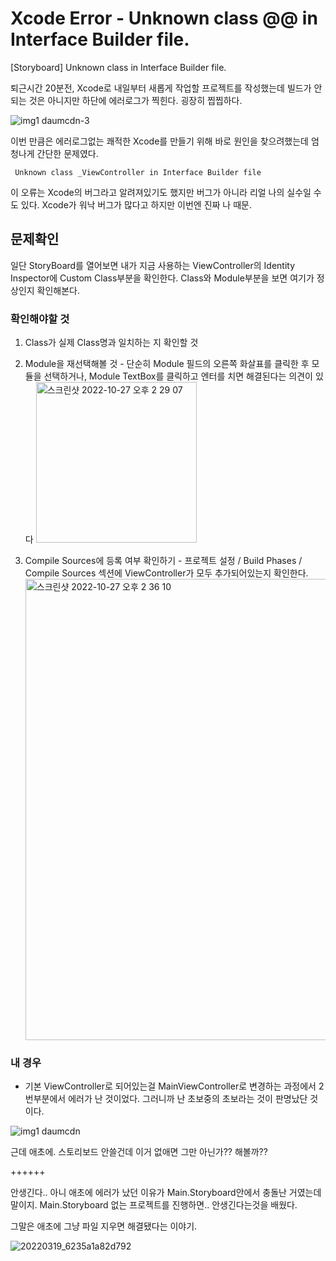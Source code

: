 # Xcode Error - Unknown class @@ in Interface Builder file.

[Storyboard] Unknown class in Interface Builder file.

퇴근시간 20분전, Xcode로 내일부터 새롭게 작업할 프로젝트를 작성했는데
빌드가 안되는 것은 아니지만 하단에 에러로그가 찍힌다. 굉장히 찝찝하다.

![img1 daumcdn-3](https://user-images.githubusercontent.com/76529148/198202481-ec19044b-8412-45ea-95cd-0c0b399d9943.jpg)

이번 만큼은 에러로그없는 쾌적한 Xcode를 만들기 위해 바로 원인을 찾으려했는데 엄청나게 간단한 문제였다.

```
 Unknown class _ViewController in Interface Builder file
```

이 오류는 Xcode의 버그라고 알려져있기도 했지만 버그가 아니라 리얼 나의 실수일 수도 있다.
Xcode가 워낙 버그가 많다고 하지만 이번엔 진짜 나 때문.

## 문제확인

일단 StoryBoard를 열어보면 내가 지금 사용하는 ViewController의 Identity Inspector에 Custom Class부분을 확인한다.
Class와 Module부분을 보면 여기가 정상인지 확인해본다.

### 확인해야할 것

1. Class가 실제 Class명과 일치하는 지 확인할 것
2. Module을 재선택해볼 것 - 단순히 Module 필드의 오른쪽 화살표를 클릭한 후 모듈을 선택하거나, Module TextBox를 클릭하고 엔터를 치면 해결된다는 의견이 있다
   <img width="257" alt="스크린샷 2022-10-27 오후 2 29 07" src="https://user-images.githubusercontent.com/76529148/198200618-fd319b01-cf46-4611-90a0-ec6088877319.png">

3. Compile Sources에 등록 여부 확인하기 - 프로젝트 설정 / Build Phases / Compile Sources 섹션에 ViewController가 모두 추가되어있는지 확인한다.
   <img width="738" alt="스크린샷 2022-10-27 오후 2 36 10" src="https://user-images.githubusercontent.com/76529148/198200583-4a155c5a-6d87-4578-ab08-ff63cb8c7c01.png">

### 내 경우

- 기본 ViewController로 되어있는걸 MainViewController로 변경하는 과정에서 2번부분에서 에러가 난 것이었다.
  그러니까 난 초보중의 초보라는 것이 판명났단 것이다.

![img1 daumcdn](https://user-images.githubusercontent.com/76529148/198200979-29ca6830-d326-4fe5-aa04-c599d8f49f4d.jpg)

근데 애초에. 스토리보드 안쓸건데 이거 없애면 그만 아닌가?? 해볼까??

++++++

안생긴다.. 아니 애초에 에러가 났던 이유가 Main.Storyboard안에서 충돌난 거였는데 말이지.
Main.Storyboard 없는 프로젝트를 진행하면.. 안생긴다는것을 배웠다.

그말은 애초에 그냥 파일 지우면 해결됐다는 이야기.

![20220319_6235a1a82d792](https://user-images.githubusercontent.com/76529148/198203384-bf62c878-444f-4758-a0aa-2ee1cf4d3c15.jpg)
